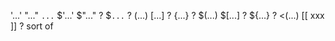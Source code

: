 '...'
"..."
`...`
$'...'
$"..." ?
$`...` ?
(...)
[...] ?
{...} ?
$(...)
$[...] ?
${...} ?
<(...)
[[ xxx ]] ? sort of
